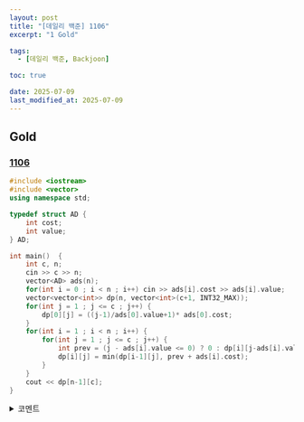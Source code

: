 ```yaml
---
layout: post
title: "[데일리 백준] 1106"
excerpt: "1 Gold"

tags:
  - [데일리 백준, Backjoon]

toc: true

date: 2025-07-09
last_modified_at: 2025-07-09
---
```

## Gold
### [1106][def]

```c++
#include <iostream>
#include <vector>
using namespace std;

typedef struct AD {
    int cost;
    int value;
} AD;

int main()  {
    int c, n;
    cin >> c >> n;
    vector<AD> ads(n);
    for(int i = 0 ; i < n ; i++) cin >> ads[i].cost >> ads[i].value;
    vector<vector<int>> dp(n, vector<int>(c+1, INT32_MAX));
    for(int j = 1 ; j <= c ; j++) {
        dp[0][j] = ((j-1)/ads[0].value+1)* ads[0].cost;
    }
    for(int i = 1 ; i < n ; i++) {
        for(int j = 1 ; j <= c ; j++) {
            int prev = (j - ads[i].value <= 0) ? 0 : dp[i][j-ads[i].value];
            dp[i][j] = min(dp[i-1][j], prev + ads[i].cost);
        }
    }
    cout << dp[n-1][c];
}
```

<details>
<summary>코멘트</summary>
<div markdown="1">

- Dynamic Programming (Knapsack Problem)

</div>
</details>

[def]: https://www.acmicpc.net/problem/1106